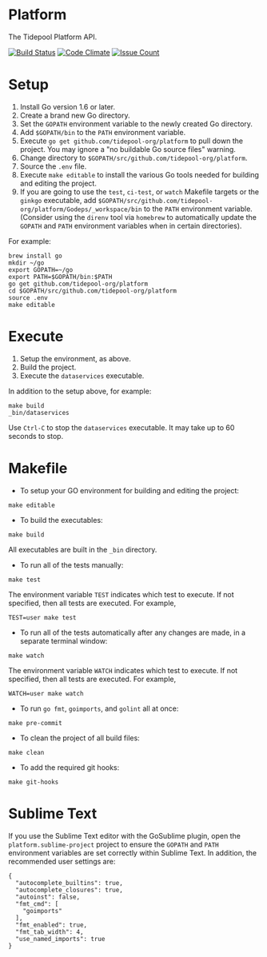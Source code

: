 # Platform

The Tidepool Platform API.

[![Build Status](https://travis-ci.org/tidepool-org/platform.png)](https://travis-ci.org/tidepool-org/platform)
[![Code Climate](https://codeclimate.com/github/tidepool-org/platform/badges/gpa.svg)](https://codeclimate.com/github/tidepool-org/platform)
[![Issue Count](https://codeclimate.com/github/tidepool-org/platform/badges/issue_count.svg)](https://codeclimate.com/github/tidepool-org/platform)

# Setup

1. Install Go version 1.6 or later.
1. Create a brand new Go directory.
1. Set the `GOPATH` environment variable to the newly created Go directory.
1. Add `$GOPATH/bin` to the `PATH` environment variable.
1. Execute `go get github.com/tidepool-org/platform` to pull down the project. You may ignore a "no buildable Go source files" warning.
1. Change directory to `$GOPATH/src/github.com/tidepool-org/platform`.
1. Source the `.env` file.
1. Execute `make editable` to install the various Go tools needed for building and editing the project.
1. If you are going to use the `test`, `ci-test`, or `watch` Makefile targets or the `ginkgo` executable, add `$GOPATH/src/github.com/tidepool-org/platform/Godeps/_workspace/bin` to the `PATH` environment variable. (Consider using the `direnv` tool via `homebrew` to automatically update the `GOPATH` and `PATH` environment variables when in certain directories).

For example:

```
brew install go
mkdir ~/go
export GOPATH=~/go
export PATH=$GOPATH/bin:$PATH
go get github.com/tidepool-org/platform
cd $GOPATH/src/github.com/tidepool-org/platform
source .env
make editable
```

# Execute

1. Setup the environment, as above.
1. Build the project.
1. Execute the `dataservices` executable.

In addition to the setup above, for example:

```
make build
_bin/dataservices
```

Use `Ctrl-C` to stop the `dataservices` executable. It may take up to 60 seconds to stop.


# Makefile

* To setup your GO environment for building and editing the project:

```
make editable
```

* To build the executables:

```
make build
```

All executables are built in the `_bin` directory.

* To run all of the tests manually:

```
make test
```

The environment variable `TEST` indicates which test to execute. If not specified, then all tests are executed. For example,

```
TEST=user make test
```

* To run all of the tests automatically after any changes are made, in a separate terminal window:

```
make watch
```

The environment variable `WATCH` indicates which test to execute. If not specified, then all tests are executed. For example,

```
WATCH=user make watch
```

* To run `go fmt`, `goimports`, and `golint` all at once:

```
make pre-commit
```

* To clean the project of all build files:

```
make clean
```

* To add the required git hooks:

```
make git-hooks
```

# Sublime Text

If you use the Sublime Text editor with the GoSublime plugin, open the `platform.sublime-project` project to ensure the `GOPATH` and `PATH` environment variables are set correctly within Sublime Text. In addition, the recommended user settings are:

```
{
  "autocomplete_builtins": true,
  "autocomplete_closures": true,
  "autoinst": false,
  "fmt_cmd": [
    "goimports"
  ],
  "fmt_enabled": true,
  "fmt_tab_width": 4,
  "use_named_imports": true
}
```
